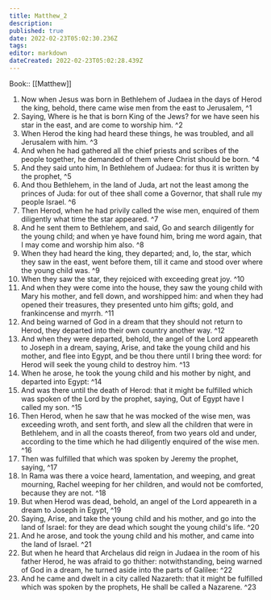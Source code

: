 ```yaml
---
title: Matthew_2
description: 
published: true
date: 2022-02-23T05:02:30.236Z
tags: 
editor: markdown
dateCreated: 2022-02-23T05:02:28.439Z
---
```


 Book:: [[Matthew]]
 1. Now when Jesus was born in Bethlehem of Judaea in the days of Herod the king, behold, there came wise men from the east to Jerusalem, ^1
 2. Saying, Where is he that is born King of the Jews? for we have seen his star in the east, and are come to worship him. ^2
 3. When Herod the king had heard these things, he was troubled, and all Jerusalem with him. ^3
 4. And when he had gathered all the chief priests and scribes of the people together, he demanded of them where Christ should be born. ^4
 5. And they said unto him, In Bethlehem of Judaea: for thus it is written by the prophet, ^5
 6. And thou Bethlehem, in the land of Juda, art not the least among the princes of Juda: for out of thee shall come a Governor, that shall rule my people Israel. ^6
 7. Then Herod, when he had privily called the wise men, enquired of them diligently what time the star appeared. ^7
 8. And he sent them to Bethlehem, and said, Go and search diligently for the young child; and when ye have found him, bring me word again, that I may come and worship him also. ^8
 9. When they had heard the king, they departed; and, lo, the star, which they saw in the east, went before them, till it came and stood over where the young child was. ^9
 10. When they saw the star, they rejoiced with exceeding great joy. ^10
 11. And when they were come into the house, they saw the young child with Mary his mother, and fell down, and worshipped him: and when they had opened their treasures, they presented unto him gifts; gold, and frankincense and myrrh. ^11
 12. And being warned of God in a dream that they should not return to Herod, they departed into their own country another way. ^12
 13. And when they were departed, behold, the angel of the Lord appeareth to Joseph in a dream, saying, Arise, and take the young child and his mother, and flee into Egypt, and be thou there until I bring thee word: for Herod will seek the young child to destroy him. ^13
 14. When he arose, he took the young child and his mother by night, and departed into Egypt: ^14
 15. And was there until the death of Herod: that it might be fulfilled which was spoken of the Lord by the prophet, saying, Out of Egypt have I called my son. ^15
 16. Then Herod, when he saw that he was mocked of the wise men, was exceeding wroth, and sent forth, and slew all the children that were in Bethlehem, and in all the coasts thereof, from two years old and under, according to the time which he had diligently enquired of the wise men. ^16
 17. Then was fulfilled that which was spoken by Jeremy the prophet, saying, ^17
 18. In Rama was there a voice heard, lamentation, and weeping, and great mourning, Rachel weeping for her children, and would not be comforted, because they are not. ^18
 19. But when Herod was dead, behold, an angel of the Lord appeareth in a dream to Joseph in Egypt, ^19
 20. Saying, Arise, and take the young child and his mother, and go into the land of Israel: for they are dead which sought the young child's life. ^20
 21. And he arose, and took the young child and his mother, and came into the land of Israel. ^21
 22. But when he heard that Archelaus did reign in Judaea in the room of his father Herod, he was afraid to go thither: notwithstanding, being warned of God in a dream, he turned aside into the parts of Galilee: ^22
 23. And he came and dwelt in a city called Nazareth: that it might be fulfilled which was spoken by the prophets, He shall be called a Nazarene. ^23
